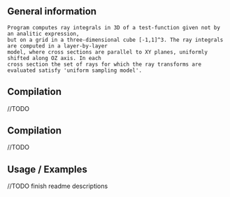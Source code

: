 ## General information

	Program computes ray integrals in 3D of a test-function given not by an analitic expression, 
	but on a grid in a three-dimensional cube [-1,1]^3. The ray integrals are computed in a layer-by-layer 
	model, where cross sections are parallel to XY planes, uniformly shifted along OZ axis. In each 
	cross section the set of rays for which the ray transforms are evaluated satisfy 'uniform sampling model'. 

## Compilation 
//TODO

## Compilation 
//TODO

## Usage / Examples

//TODO finish readme descriptions  
